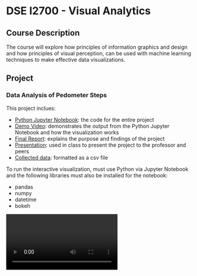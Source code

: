 # DSE I2700 - Visual Analytics

## Course Description

The course will explore how principles of information graphics and design and how principles of visual perception, can be used with machine learning techniques to make effective data visualizations.

## Project

### Data Analysis of Pedometer Steps

This project inclues:

- [Python Jupyter Notebook](/Visual-Analytics-Final-Project.ipynb): the code for the entire project
- [Demo Video](/Demo.mp4): demonstrates the output from the Python Jupyter Notebook and how the visualization works
- [Final Report](/Final-Report.pdf): explains the purpose and findings of the project
- [Presentation](/Presentation.pdf): used in class to present the project to the professor and peers
- [Collected data](/project_data.csv): formatted as a csv file

To run the interactive visualization, must use Python via Jupyter Notebook and the following libraries must also be installed for the notebook:

- pandas
- numpy
- datetime
- bokeh

![](Demo.mp4)
